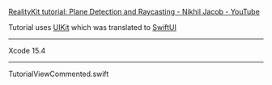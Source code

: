 [RealityKit tutorial: Plane Detection and Raycasting - Nikhil Jacob - YouTube](https://youtu.be/T1u1tyMlMLM?si=QQtj0IFs18EW6ZXi)

Tutorial uses [UIKit](https://developer.apple.com/documentation/uikit) which was translated to [SwiftUI](https://developer.apple.com/xcode/swiftui/)

- - - -

Xcode 15.4

- - - -

TutorialViewCommented.swift

